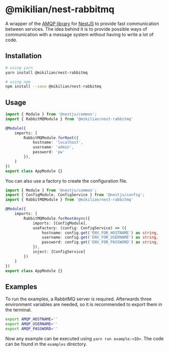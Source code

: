 # @mikilian/nest-rabbitmq

A wrapper of the [AMQP library](https://www.npmjs.com/package/amqplib) for [NestJS](https://nestjs.com)
to provide fast communication between services. The idea behind it is to provide possible ways of
communication with a message system without having to write a lot of code.

## Installation

```bash
# using yarn
yarn install @mikilian/nest-rabbitmq

# using npm
npm install --save @mikilian/nest-rabbitmq
```

## Usage

```ts
import { Module } from '@nestjs/common';
import { RabbitMQModule } from '@mikilian/nest-rabbitmq'

@Module({
    imports: [
        RabbitMQModule.forRoot({
            hostname: 'localhost',
            username: 'admin',
            password: 'pw'
        }),
    ]
})
export class AppModule {}
```

You can also use a factory to create the configuration file.

```ts
import { Module } from '@nestjs/common';
import { ConfigModule, ConfigService } from '@nestjs/config';
import { RabbitMQModule } from '@mikilian/nest-rabbitmq'

@Module({
    imports: [
        RabbitMQModule.forRootAsync({
            imports: [ConfigModule],
            useFactory: (config: ConfigService) => ({
                hostname: config.get('ENV_FOR_HOSTNAME') as string,
                username: config.get('ENV_FOR_USERNAME') as string,
                password: config.get('ENV_FOR_PASSWORD') as string,
            }),
            inject: [ConfigService]
        })
    ]
})
export class AppModule {}
```

## Examples

To run the examples, a RabbitMQ server is required. Afterwards three environment
variables are needed, so it is recommended to export them in the terminal.

```sh
export AMQP_HOSTNAME=''
export AMQP_USERNAME=''
export AMQP_PASSWORD=''
```

Now any example can be executed using `yarn run example:<ID>`.
The code can be found in the `examples` directory.
